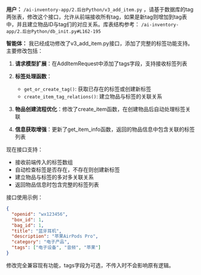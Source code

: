**用户：** `/ai-inventory-app/2.后台Python/v3_add_item.py` ，请基于数据库的tag两张表，修改这个接口，允许从前端接收所有tag，如果是新tag则增加到tag表中，并且建立物品ID与tag们的对应关系。库表结构参考： `/ai-inventory-app/2.后台Python/db_init.py#L162-195`

**智能体：** 我已经成功修改了v3_add_item.py接口，添加了完整的标签功能支持。主要修改包括：

1. **请求模型扩展**：在AddItemRequest中添加了tags字段，支持接收标签列表

2. **标签处理函数**：
   - `get_or_create_tag()`: 获取已存在的标签或创建新标签
   - `create_item_tag_relations()`: 建立物品与标签的关联关系

3. **物品创建流程优化**：修改了create_item函数，在创建物品后自动处理标签关联

4. **信息获取增强**：更新了get_item_info函数，返回的物品信息中包含关联的标签列表

现在接口支持：
- 接收前端传入的标签数组
- 自动检查标签是否存在，不存在则创建新标签
- 建立物品与标签的多对多关联关系
- 返回物品信息时包含完整的标签列表

接口使用示例：
```json
{
  "openid": "wx123456",
  "box_id": 1,
  "bag_id": 1,
  "title": "蓝牙耳机",
  "description": "苹果AirPods Pro",
  "category": "电子产品",
  "tags": ["电子设备", "音频", "苹果"]
}
```

修改完全兼容现有功能，tags字段为可选，不传入时不会影响原有逻辑。